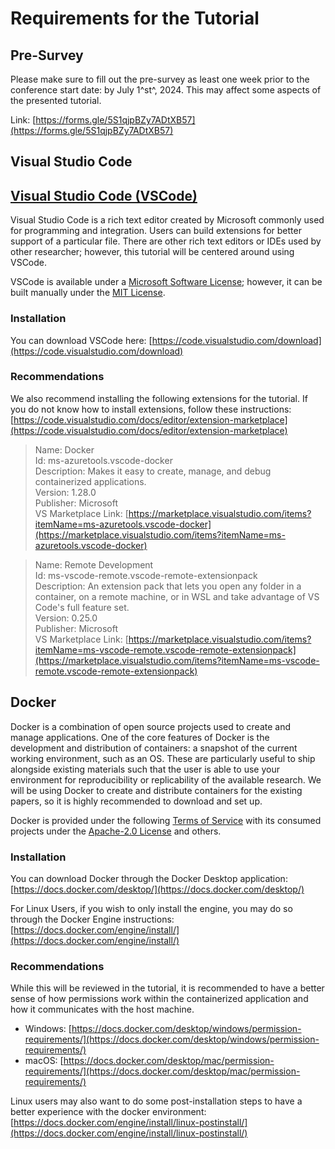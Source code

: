 # Requirements for the Tutorial

## Pre-Survey

Please make sure to fill out the pre-survey as least one week prior to the conference start date: by July 1^st^, 2024. This may affect some aspects of the presented tutorial.

Link: [https://forms.gle/5S1qjpBZy7ADtXB57](https://forms.gle/5S1qjpBZy7ADtXB57)

## Visual Studio Code

## [Visual Studio Code (VSCode)][vsc]

Visual Studio Code is a rich text editor created by Microsoft commonly used for programming and integration. Users can build extensions for better support of a particular file. There are other rich text editors or IDEs used by other researcher; however, this tutorial will be centered around using VSCode.

VSCode is available under a [Microsoft Software License][vsc-terms]; however, it can be built manually under the [MIT License][vsc-license].


### Installation

You can download VSCode here: [https://code.visualstudio.com/download](https://code.visualstudio.com/download)

### Recommendations

We also recommend installing the following extensions for the tutorial. If you do not know how to install extensions, follow these instructions: [https://code.visualstudio.com/docs/editor/extension-marketplace](https://code.visualstudio.com/docs/editor/extension-marketplace)

> Name: Docker  
> Id: ms-azuretools.vscode-docker  
> Description: Makes it easy to create, manage, and debug containerized applications.  
> Version: 1.28.0  
> Publisher: Microsoft  
> VS Marketplace Link: [https://marketplace.visualstudio.com/items?itemName=ms-azuretools.vscode-docker](https://marketplace.visualstudio.com/items?itemName=ms-azuretools.vscode-docker)

> Name: Remote Development  
> Id: ms-vscode-remote.vscode-remote-extensionpack  
> Description: An extension pack that lets you open any folder in a container, on a remote machine, or in WSL and take advantage of VS Code's full feature set.  
> Version: 0.25.0  
> Publisher: Microsoft  
> VS Marketplace Link: [https://marketplace.visualstudio.com/items?itemName=ms-vscode-remote.vscode-remote-extensionpack](https://marketplace.visualstudio.com/items?itemName=ms-vscode-remote.vscode-remote-extensionpack)

## Docker

Docker is a combination of open source projects used to create and manage applications. One of the core features of Docker is the development and distribution of containers: a snapshot of the current working environment, such as an OS. These are particularly useful to ship alongside existing materials such that the user is able to use your environment for reproducibility or replicability of the available research. We will be using Docker to create and distribute containers for the existing papers, so it is highly recommended to download and set up.

Docker is provided under the following [Terms of Service][docker-terms] with its consumed projects under the [Apache-2.0 License][docker-license] and others.

### Installation

You can download Docker through the Docker Desktop application: [https://docs.docker.com/desktop/](https://docs.docker.com/desktop/)

For Linux Users, if you wish to only install the engine, you may do so through the Docker Engine instructions: [https://docs.docker.com/engine/install/](https://docs.docker.com/engine/install/)

### Recommendations

While this will be reviewed in the tutorial, it is recommended to have a better sense of how permissions work within the containerized application and how it communicates with the host machine.

* Windows: [https://docs.docker.com/desktop/windows/permission-requirements/](https://docs.docker.com/desktop/windows/permission-requirements/)
* macOS: [https://docs.docker.com/desktop/mac/permission-requirements/](https://docs.docker.com/desktop/mac/permission-requirements/)

Linux users may also want to do some post-installation steps to have a better experience with the docker environment: [https://docs.docker.com/engine/install/linux-postinstall/](https://docs.docker.com/engine/install/linux-postinstall/)

[vsc]: https://code.visualstudio.com/
[vsc-terms]: https://code.visualstudio.com/License
[vsc-license]: https://github.com/microsoft/vscode/blob/main/LICENSE.txt

[docker]: https://www.docker.com
[docker-terms]: https://www.docker.com/legal/docker-terms-service
[docker-license]: https://www.docker.com/community/open-source
